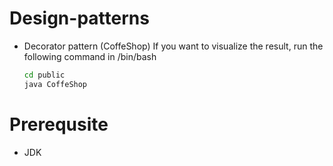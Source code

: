 # Design-patterns
- Decorator pattern (CoffeShop)
  If you want to visualize the result, run the following command in /bin/bash
    ```bash
    cd public
    java CoffeShop
    ```

# Prerequsite
- JDK
